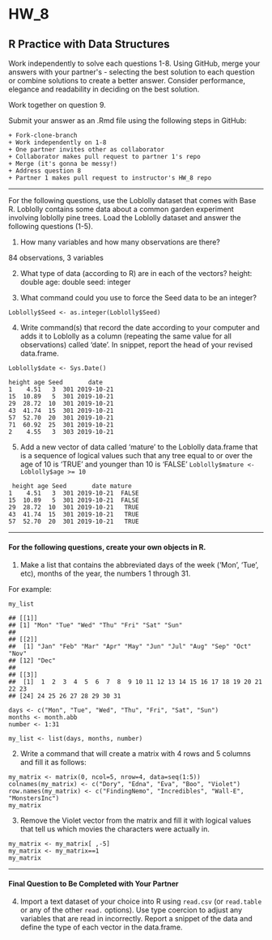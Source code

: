 # HW_8
## R Practice with Data Structures

Work independently to solve each questions 1-8. Using GitHub, merge your answers with your partner's - selecting the best solution to each question or combine solutions to create a better answer.  Consider performance, elegance and readability in deciding on the best solution.

Work together on question 9.

Submit your answer as an .Rmd file using the following steps in GitHub:  

    + Fork-clone-branch 
    + Work independently on 1-8  
    + One partner invites other as collaborator  
    + Collaborator makes pull request to partner 1's repo  
    + Merge (it's gonna be messy!)  
    + Address question 8 
    + Partner 1 makes pull request to instructor's HW_8 repo  

***
For the following questions, use the Loblolly dataset that comes with Base R. Loblolly contains some data about a common garden experiment involving loblolly pine trees. Load the Loblolly dataset and answer the following questions (1-5).

1.  How many variables and how many observations are there?

84 observations, 3 variables

2.  What type of data (according to R) are in each of the vectors?
height: double
age: double
seed: integer

3.  What command could you use to force the Seed data to be an integer?

`Loblolly$Seed <- as.integer(Loblolly$Seed)`

4.  Write command(s) that record the date according to your computer and
    adds it to Loblolly as a column (repeating the same value for all
    observations) called ‘date’. In snippet, report the head of your
    revised data.frame.

`Loblolly$date <- Sys.Date()`

```
height age Seed       date
1    4.51   3  301 2019-10-21
15  10.89   5  301 2019-10-21
29  28.72  10  301 2019-10-21
43  41.74  15  301 2019-10-21
57  52.70  20  301 2019-10-21
71  60.92  25  301 2019-10-21
2    4.55   3  303 2019-10-21
```

5.  Add a new vector of data called ‘mature’ to the Loblolly data.frame
    that is a sequence of logical values such that any tree equal to or
    over the age of 10 is ‘TRUE’ and younger than 10 is ‘FALSE’
`Loblolly$mature <- Loblolly$age >= 10`

```
 height age Seed       date mature
1    4.51   3  301 2019-10-21  FALSE
15  10.89   5  301 2019-10-21  FALSE
29  28.72  10  301 2019-10-21   TRUE
43  41.74  15  301 2019-10-21   TRUE
57  52.70  20  301 2019-10-21   TRUE
```
------------------------------------------------------------------------
#### For the following questions, create your own objects in R.

1.  Make a list that contains the abbreviated days of the week (‘Mon’,
    ‘Tue’, etc), months of the year, the numbers 1 through 31.

For example:

    my_list

    ## [[1]]
    ## [1] "Mon" "Tue" "Wed" "Thu" "Fri" "Sat" "Sun"
    ## 
    ## [[2]]
    ##  [1] "Jan" "Feb" "Mar" "Apr" "May" "Jun" "Jul" "Aug" "Sep" "Oct" "Nov"
    ## [12] "Dec"
    ## 
    ## [[3]]
    ##  [1]  1  2  3  4  5  6  7  8  9 10 11 12 13 14 15 16 17 18 19 20 21 22 23
    ## [24] 24 25 26 27 28 29 30 31


```{R}
days <- c("Mon", "Tue", "Wed", "Thu", "Fri", "Sat", "Sun")
months <- month.abb
number <- 1:31    
   
my_list <- list(days, months, number)
```

2.  Write a command that will create a matrix with 4 rows and 5 columns
    and fill it as follows:

```{R}
my_matrix <- matrix(0, ncol=5, nrow=4, data=seq(1:5))
colnames(my_matrix) <- c("Dory", "Edna", "Eva", "Boo", "Violet")
row.names(my_matrix) <- c("FindingNemo", "Incredibles", "Wall-E", "MonstersInc")
my_matrix
```
3. Remove the Violet vector from the matrix and fill it with logical values that tell us which movies the characters were actually in.

```{R}
my_matrix <- my_matrix[ ,-5]
my_matrix <- my_matrix==1
my_matrix
```

    

***
#### Final Question to Be Completed with Your Partner
4. Import a text dataset of your choice into R using `read.csv` (or `read.table` or any of the other `read.` options). Use type coercion to adjust any variables that are read in incorrectly.  Report a snippet of the data and define the type of each vector in the data.frame.

